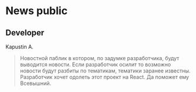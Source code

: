 # News public
## Developer
Kapustin A.

> Новостной паблик в котором, по задумке разработчика, будут выводится новости. 
> Если разработчик осилит то возможно новости будут разбиты по тематикам, тематики заранее известны. 
> Разработчик хочет одолеть этот проект на React. 
> Да поможет ему Всевышний.
